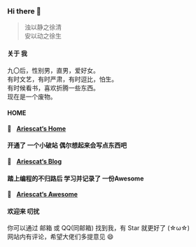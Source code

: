 ### Hi there 👋


> 浊以静之徐清  
> 安以动之徐生



#### 关于 我

九〇后，性别男，直男，爱好女。  
有时文艺，有时严肃，有时逗比，怕生。  
有时候看书，喜欢折腾一些东西。  
现在是一个废物。



#### HOME
🍭 &nbsp; **[Ariescat‘s Home](https://home.ariescat.top/)**



#### 开通了 一个小破站 偶尔想起来会写点东西吧

📝 &nbsp; **[Ariescat‘s Blog](https://ariescat.top)**



#### 踏上编程的不归路后 学习并记录了 一份Awesome

📖 &nbsp; **[Ariescat‘s Awesome](https://awesome.ariescat.top/)**



#### 欢迎来 叨扰

你可以通过 邮箱 或 QQ(同邮箱) 找到我，有 Star 就更好了 (☆ω☆)  
网站内有评论，希望大佬们多提意见 😄



<!--
**Ariescat/Ariescat** is a ✨ _special_ ✨ repository because its `README.md` (this file) appears on your GitHub profile.

Here are some ideas to get you started:

- 🔭 I’m currently working on ...
- 🌱 I’m currently learning ...
- 👯 I’m looking to collaborate on ...
- 🤔 I’m looking for help with ...
- 💬 Ask me about ...
- 📫 How to reach me: ...
- 😄 Pronouns: ...
- ⚡ Fun fact: ...
  -->
